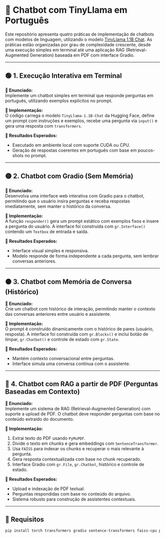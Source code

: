 # 🧠 Chatbot com TinyLlama em Português

Este repositório apresenta quatro práticas de implementação de chatbots com modelos de linguagem, utilizando o modelo [TinyLlama 1.1B Chat](https://huggingface.co/TinyLlama/TinyLlama-1.1B-Chat-v1.0). As práticas estão organizadas por grau de complexidade crescente, desde uma execução simples em terminal até uma aplicação RAG (Retrieval-Augmented Generation) baseada em PDF com interface Gradio.

---

## 🟢 1. Execução Interativa em Terminal

**🔹 Enunciado:**  
Implemente um chatbot simples em terminal que responde perguntas em português, utilizando exemplos explícitos no prompt.

**🧩 Implementação:**  
O código carrega o modelo `TinyLlama-1.1B-Chat` da Hugging Face, define um prompt com instruções e exemplos, recebe uma pergunta via `input()` e gera uma resposta com `transformers`.

**🚀 Resultados Esperados:**
- Executado em ambiente local com suporte CUDA ou CPU.
- Geração de respostas coerentes em português com base em poucos-shots no prompt.

---

## 🟡 2. Chatbot com Gradio (Sem Memória)

**🔹 Enunciado:**  
Desenvolva uma interface web interativa com Gradio para o chatbot, permitindo que o usuário insira perguntas e receba respostas imediatamente, sem manter o histórico da conversa.

**🧩 Implementação:**  
A função `responder()` gera um prompt estático com exemplos fixos e insere a pergunta do usuário. A interface foi construída com `gr.Interface()` contendo um `Textbox` de entrada e saída.

**🚀 Resultados Esperados:**
- Interface visual simples e responsiva.
- Modelo responde de forma independente a cada pergunta, sem lembrar conversas anteriores.

---

## 🟠 3. Chatbot com Memória de Conversa (Histórico)

**🔹 Enunciado:**  
Crie um chatbot com histórico de interação, permitindo manter o contexto das conversas anteriores entre usuário e assistente.

**🧩 Implementação:**  
O prompt é construído dinamicamente com o histórico de pares (usuário, resposta). A interface foi construída com `gr.Blocks()` e inclui botão de limpar, `gr.Chatbot()` e controle de estado com `gr.State`.

**🚀 Resultados Esperados:**
- Mantém contexto conversacional entre perguntas.
- Interface simula uma conversa contínua com o assistente.

---

## 🔴 4. Chatbot com RAG a partir de PDF (Perguntas Baseadas em Contexto)

**🔹 Enunciado:**  
Implemente um sistema de RAG (Retrieval-Augmented Generation) com suporte a upload de PDF. O chatbot deve responder perguntas com base no conteúdo extraído do documento.

**🧩 Implementação:**  
1. Extrai texto do PDF usando `PyMuPDF`.
2. Divide o texto em chunks e gera embeddings com `SentenceTransformer`.
3. Usa `FAISS` para indexar os chunks e recuperar o mais relevante à pergunta.
4. Gera resposta contextualizada com base no chunk recuperado.
5. Interface Gradio com `gr.File`, `gr.Chatbot`, histórico e controle de estado.

**🚀 Resultados Esperados:**
- Upload e indexação de PDF textual.
- Perguntas respondidas com base no conteúdo do arquivo.
- Sistema robusto para construção de assistentes contextuais.

---

## 🧰 Requisitos

```bash
pip install torch transformers gradio sentence-transformers faiss-cpu pymupdf

